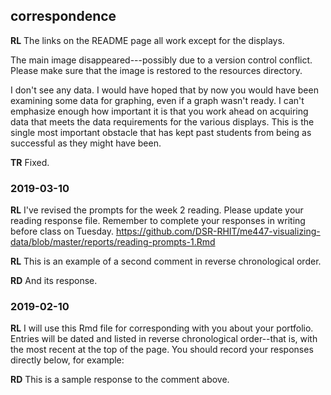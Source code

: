 
correspondence
--------------

**RL** The links on the README page all work except for the displays.

The main image disappeared---possibly due to a version control conflict. Please make sure that the image is restored to the resources directory.

I don't see any data. I would have hoped that by now you would have been examining some data for graphing, even if a graph wasn't ready. I can't emphasize enough how important it is that you work ahead on acquiring data that meets the data requirements for the various displays. This is the single most important obstacle that has kept past students from being as successful as they might have been.

**TR** Fixed.

### 2019-03-10

**RL** I've revised the prompts for the week 2 reading. Please update your reading response file. Remember to complete your responses in writing before class on Tuesday. <https://github.com/DSR-RHIT/me447-visualizing-data/blob/master/reports/reading-prompts-1.Rmd>

**RL** This is an example of a second comment in reverse chronological order.

**RD** And its response.

### 2019-02-10

**RL** I will use this Rmd file for corresponding with you about your portfolio. Entries will be dated and listed in reverse chronological order--that is, with the most recent at the top of the page. You should record your responses directly below, for example:

**RD** This is a sample response to the comment above.
